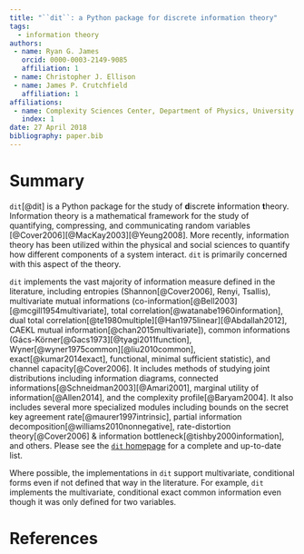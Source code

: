 ```yaml
---
title: "``dit``: a Python package for discrete information theory"
tags:
  - information theory
authors:
 - name: Ryan G. James
   orcid: 0000-0003-2149-9085
   affiliation: 1
 - name: Christopher J. Ellison
 - name: James P. Crutchfield
   affiliation: 1
affiliations:
 - name: Complexity Sciences Center, Department of Physics, University of California at Davis
   index: 1
date: 27 April 2018
bibliography: paper.bib
---
```


# Summary

``dit``[@dit] is a Python package for the study of **d**iscrete **i**nformation **t**heory. Information theory is a mathematical framework for the study of quantifying, compressing, and communicating random variables [@Cover2006][@MacKay2003][@Yeung2008]. More recently, information theory has been utilized within the physical and social sciences to quantify how different components of a system interact. ``dit`` is primarily concerned with this aspect of the theory.

``dit`` implements the vast majority of information measure defined in the literature, including entropies (Shannon[@Cover2006], Renyi, Tsallis), multivariate mutual informations (co-information[@Bell2003][@mcgill1954multivariate], total correlation[@watanabe1960information], dual total correlation[@te1980multiple][@Han1975linear][@Abdallah2012], CAEKL mutual information[@chan2015multivariate]), common informations (Gács-Körner[@Gacs1973][@tyagi2011function], Wyner[@wyner1975common][@liu2010common], exact[@kumar2014exact], functional, minimal sufficient statistic), and channel capacity[@Cover2006]. It includes methods of studying joint distributions including information diagrams, connected informations[@Schneidman2003][@Amari2001], marginal utility of information[@Allen2014], and the complexity profile[@Baryam2004]. It also includes several more specialized modules including bounds on the secret key agreement rate[@maurer1997intrinsic], partial information decomposition[@williams2010nonnegative], rate-distortion theory[@Cover2006] & information bottleneck[@tishby2000information], and others. Please see the [``dit`` homepage](https://github.com/dit/dit) for a complete and up-to-date list.

Where possible, the implementations in ``dit`` support multivariate, conditional forms even if not defined that way in the literature. For example, ``dit`` implements the multivariate, conditional exact common information even though it was only defined for two variables.

# References